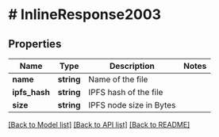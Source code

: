 # # InlineResponse2003

## Properties

Name | Type | Description | Notes
------------ | ------------- | ------------- | -------------
**name** | **string** | Name of the file |
**ipfs_hash** | **string** | IPFS hash of the file |
**size** | **string** | IPFS node size in Bytes |

[[Back to Model list]](../../README.md#models) [[Back to API list]](../../README.md#endpoints) [[Back to README]](../../README.md)
